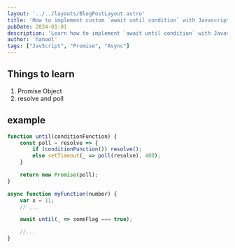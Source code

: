 ```yaml
---
layout: '../../layouts/BlogPostLayout.astro'
title: 'How to implement custom `await until condition` with Javascript.'
pubDate: 2024-01-01
description: 'Learn how to implement `await until condition` with Javascript'
author: 'hanool'
tags: ["JavScript", "Promise", "Async"]
---
```

## Things to learn

1. Promise Object
2. resolve and poll

## example

```javascript
function until(conditionFunction) {
	const poll = resolve => {
		if (conditionFunction()) resolve();
		else setTimeout(_ => poll(resolve), 400);
	}

	return new Promise(poll);
}

async function myFunction(number) {
	var x = 11;
	// ...

	await until(_ => someFlag === true);

	//...
}
```
